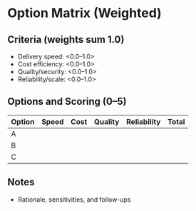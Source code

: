 # Option Matrix (Weighted)

## Criteria (weights sum 1.0)
- Delivery speed: <0.0–1.0>
- Cost efficiency: <0.0–1.0>
- Quality/security: <0.0–1.0>
- Reliability/scale: <0.0–1.0>

## Options and Scoring (0–5)
| Option | Speed | Cost | Quality | Reliability | Total |
|--------|------:|-----:|--------:|------------:|------:|
| A |  |  |  |  |  |
| B |  |  |  |  |  |
| C |  |  |  |  |  |

## Notes
- Rationale, sensitivities, and follow-ups

